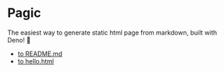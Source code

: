 # Pagic

The easiest way to generate static html page from markdown, built with Deno! 🦕

- [to README.md](./README.md)
- [to hello.html](./hello.html)
